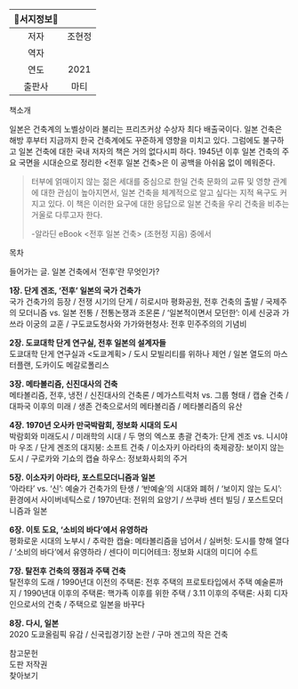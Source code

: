 | **📖서지정보📖** |      |
| :----------: | :--: |
|      저자      | 조현정  |
|      역자      |      |
|      연도      | 2021 |
|     출판사      |  마티  |

책소개

일본은 건축계의 노벨상이라 불리는 프리츠커상 수상자 최다 배출국이다. 일본 건축은 해방 후부터 지금까지 한국 건축계에도 꾸준하게 영향을 미치고 있다. 그럼에도 불구하고 일본 건축에 대한 국내 저자의 책은 거의 없다시피 하다. 1945년 이후 일본 건축의 주요 국면을 시대순으로 정리한 <전후 일본 건축>은 이 공백을 아쉬움 없이 메워준다.

>터부에 얽매이지 않는 젊은 세대를 중심으로 한일 건축 문화의 교류 및 영향 관계에 대한 관심이 높아지면서, 일본 건축을 체계적으로 알고 싶다는 지적 욕구도 커지고 있다. 이 책은 이러한 요구에 대한 응답으로 일본 건축을 우리 건축을 비추는 거울로 다루고자 한다. 
>
>-알라딘 eBook <전후 일본 건축> (조현정 지음) 중에서 

목차

들어가는 글. 일본 건축에서 ‘전후’란 무엇인가?  
  
**1장. 단게 겐조, ‘전후’ 일본의 국가 건축가**  
국가 건축가의 등장 / 전쟁 시기의 단게 / 히로시마 평화공원, 전후 건축의 출발 / 국제주의 모더니즘 vs. 일본 전통 / 전통논쟁과 조몬론 / ‘일본적이면서 모던한’: 이세 신궁과 가쓰라 이궁의 교훈 / 구도쿄도청사와 가가와현청사: 전후 민주주의의 기념비  
  
**2장. 도쿄대학 단게 연구실, 전후 일본의 설계자들**  
도쿄대학 단게 연구실과 <도쿄계획> / 도시 모빌리티를 위하나 제언 / 일본 열도의 마스터플랜, 도카이도 메갈로폴리스  
  
**3장. 메타볼리즘, 신진대사의 건축**  
메타볼리즘, 전후, 냉전 / 신진대사의 건축론 / 메가스트럭처 vs. 그룹 형태 / 캡슐 건축 / 대파국 이후의 미래 / 생존 건축으로서의 메타볼리즘 / 메타볼리즘의 유산  
  
**4장. 1970년 오사카 만국박람회, 정보화 시대의 도시**  
박람회와 미래도시 / 미래학의 시대 / 두 명의 엑스포 총괄 건축가: 단게 겐조 vs. 니시야마 우조 / 단게 겐조의 대지붕: 소프트 건축 / 이소자키 아라타의 축제광장: 보이지 않는 도시 / 구로카와 기쇼의 캡슐 하우스: 정보화사회의 주거  
  
**5장. 이소자키 아라타, 포스트모더니즘과 일본**  
‘아라타’ vs. ‘신’: 예술가 건축가의 탄생 / ‘반예술’의 시대와 폐허 / ‘보이지 않는 도시’: 환경에서 사이버네틱스로 / 1970년대: 전위의 요양기 / 쓰쿠바 센터 빌딩 / 포스트모더니즘과 일본  
  
**6장. 이토 도요, ‘소비의 바다’에서 유영하라**  
평화로운 시대의 노부시 / 추락한 캡슐: 메타볼리즘을 넘어서 / 실버헛: 도시를 향해 열다 / ‘소비의 바다’에서 유영하라 / 센다이 미디어테크: 정보화 시대의 미디어 수트

**7장. 탈전후 건축의 쟁점과 주택 건축**  
탈전후의 도래 / 1990년대 이전의 주택론: 전후 주택의 프로토타입에서 주택 예술론까지 / 1990년대 이후의 주택론: 핵가족 이후를 위한 주택 / 3.11 이후의 주택론: 사회 디자인으로서의 건축 / 주택으로 일본을 바꾸다  
  
**8장. 다시, 일본**  
2020 도쿄올림픽 유감 / 신국립경기장 논란 / 구마 겐고의 작은 건축  
  
참고문헌  
도판 저작권  
찾아보기